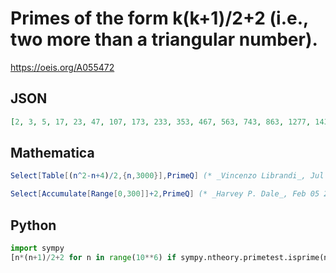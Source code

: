 # Primes of the form k\(k\+1\)/2\+2 \(i\.e\., two more than a triangular number\)\.
https://oeis.org/A055472
## JSON
```JSON
[2, 3, 5, 17, 23, 47, 107, 173, 233, 353, 467, 563, 743, 863, 1277, 1433, 1487, 2213, 2417, 2777, 3083, 3323, 4007, 4373, 5153, 7877, 8387, 10733, 11177, 11783, 13043, 13697, 14537, 15053, 15227, 17207, 17393, 17957, 18917, 21323, 22157, 23873]
```
## Mathematica
```Mathematica
Select[Table[(n^2-n+4)/2,{n,3000}],PrimeQ] (* _Vincenzo Librandi_, Jul 14 2012 *)
```
```Mathematica
Select[Accumulate[Range[0,300]]+2,PrimeQ] (* _Harvey P. Dale_, Feb 05 2019 *)
```
## Python
```Python
import sympy
[n*(n+1)/2+2 for n in range(10**6) if sympy.ntheory.primetest.isprime(n*(n+1)/2+2)] # _Chai Wah Wu_, Jul 14 2014
```
